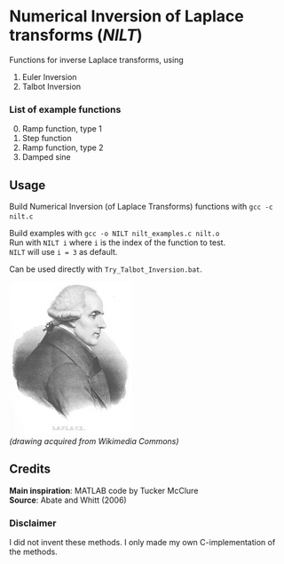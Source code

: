 # Numerical Inversion of Laplace transforms (*NILT*)
Functions for inverse Laplace transforms, using  
1. Euler Inversion  
2. Talbot Inversion  

### List of example functions
0. Ramp function, type 1
1. Step function
2. Ramp function, type 2
3. Damped sine

## Usage
Build Numerical Inversion (of Laplace Transforms) functions with `gcc -c nilt.c`  

Build examples with `gcc -o NILT nilt_examples.c nilt.o`  
Run with `NILT i` where `i` is the index of the function to test.  
`NILT` will use `i = 3` as default.

Can be used directly with `Try_Talbot_Inversion.bat`.  

![I do not own rights to this picture](assets/P_S_Laplace.jpg?raw=true "Laplace")  
*(drawing acquired from Wikimedia Commons)*

## Credits
**Main inspiration**: MATLAB code by Tucker McClure  
**Source**: Abate and Whitt (2006)

### Disclaimer
I did not invent these methods. I only made my own C-implementation of the methods.